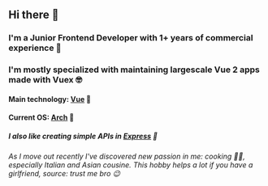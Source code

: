 ## Hi there 👋

### I'm a Junior Frontend Developer with 1+ years of commercial experience 🤯

### I'm mostly specialized with maintaining largescale Vue 2 apps made with Vuex 🤓

#### Main technology: [Vue] 🖖
#### Current OS: [Arch] 🐧

##### I also like creating simple APIs in [Express] 🤫

###### As I move out recently I've discovered new passion in me: cooking 👨‍🍳, especially Italian and Asian cousine. This hobby helps a lot if you have a girlfriend, source: trust me bro 😉


[Vue]: https://vuejs.org/
[Arch]: https://archlinux.org/
[Express]: https://https://expressjs.com/
